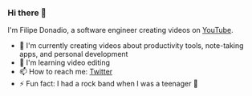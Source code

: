 ### Hi there 👋

I'm Filipe Donadio, a software engineer creating videos on [YouTube](http://youtube.com/FilipeDonadio).

- 🎥 I'm currently creating videos about productivity tools, note-taking apps, and personal development
- 🌱 I'm learning video editing
- 📫 How to reach me: [Twitter](https://twitter.com/FilipeDonadio)
- ⚡ Fun fact: I had a rock band when I was a teenager 🎸

<!--
**filipedonadio/filipedonadio** is a ✨ _special_ ✨ repository because its `README.md` (this file) appears on your GitHub profile.

Here are some ideas to get you started:

- 🔭 I’m currently working on ...
- 🌱 I’m currently learning ...
- 👯 I’m looking to collaborate on ...
- 🤔 I’m looking for help with ...
- 💬 Ask me about ...
- 📫 How to reach me: ...
- 😄 Pronouns: ...
- ⚡ Fun fact: ...
-->
